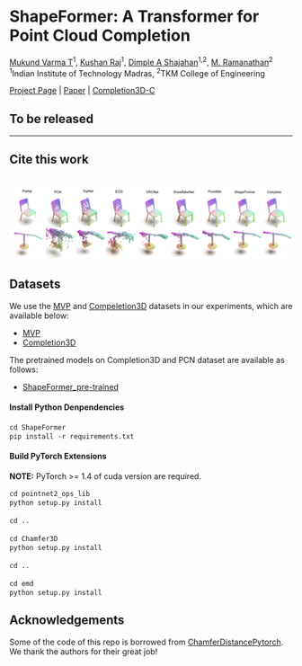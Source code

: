 # ShapeFormer: A Transformer for Point Cloud Completion
[Mukund Varma T]()<sup>1</sup>,
[Kushan Raj]()<sup>1</sup>,
[Dimple A Shajahan]()<sup>1,2</sup>,
[M. Ramanathan]()<sup>2</sup> <br>
<sup>1</sup>Indian Institute of Technology Madras, <sup>2</sup>TKM College of Engineering<br>

[Project Page](https://kushanraj.github.io/ShapeFormer/) | [Paper]() | [Completion3D-C]()

## To be released 


-----




## Cite this work

```
```

[<img src="pics/completion3d.png" alt="Intro pic" />](pics/completion3d.png)

## Datasets

We use the [MVP](https://mvp-dataset.github.io/) and [Compeletion3D](http://completion3d.stanford.edu/) datasets in our experiments, which are available below:

- [MVP](https://mvp-dataset.github.io/MVP/Completion.html)
- [Completion3D](https://completion3d.stanford.edu/)

The pretrained models on Completion3D and PCN dataset are available as follows:

- [ShapeFormer_pre-trained](https://drive.google.com/drive/folders/1oO7HKsyQuOr6n4HOxe07yHjxchYDUGM-?usp=sharing)


#### Install Python Denpendencies

```
cd ShapeFormer
pip install -r requirements.txt
```

#### Build PyTorch Extensions

**NOTE:** PyTorch >= 1.4 of cuda version are required.

```
cd pointnet2_ops_lib
python setup.py install

cd ..

cd Chamfer3D
python setup.py install

cd ..

cd emd
python setup.py install
```


## Acknowledgements

Some of the code of this repo is borrowed from [ChamferDistancePytorch](https://github.com/ThibaultGROUEIX/ChamferDistancePytorch). We thank the authors for their great job!


